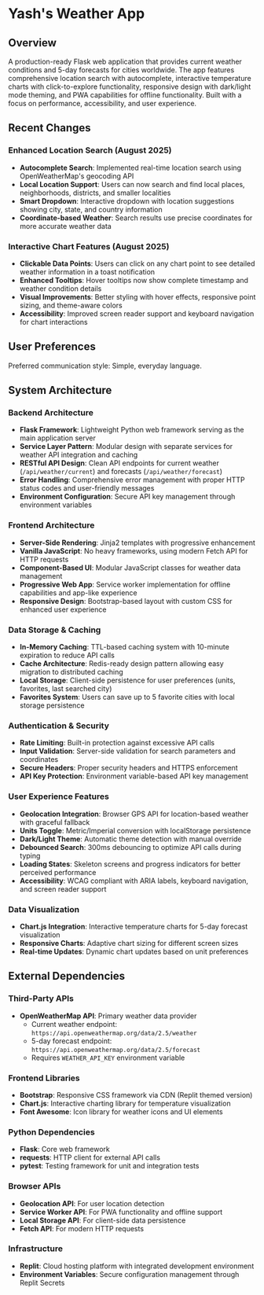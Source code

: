 # Yash's Weather App

## Overview

A production-ready Flask web application that provides current weather conditions and 5-day forecasts for cities worldwide. The app features comprehensive location search with autocomplete, interactive temperature charts with click-to-explore functionality, responsive design with dark/light mode theming, and PWA capabilities for offline functionality. Built with a focus on performance, accessibility, and user experience.

## Recent Changes

### Enhanced Location Search (August 2025)
- **Autocomplete Search**: Implemented real-time location search using OpenWeatherMap's geocoding API
- **Local Location Support**: Users can now search and find local places, neighborhoods, districts, and smaller localities
- **Smart Dropdown**: Interactive dropdown with location suggestions showing city, state, and country information
- **Coordinate-based Weather**: Search results use precise coordinates for more accurate weather data

### Interactive Chart Features (August 2025)
- **Clickable Data Points**: Users can click on any chart point to see detailed weather information in a toast notification
- **Enhanced Tooltips**: Hover tooltips now show complete timestamp and weather condition details
- **Visual Improvements**: Better styling with hover effects, responsive point sizing, and theme-aware colors
- **Accessibility**: Improved screen reader support and keyboard navigation for chart interactions

## User Preferences

Preferred communication style: Simple, everyday language.

## System Architecture

### Backend Architecture
- **Flask Framework**: Lightweight Python web framework serving as the main application server
- **Service Layer Pattern**: Modular design with separate services for weather API integration and caching
- **RESTful API Design**: Clean API endpoints for current weather (`/api/weather/current`) and forecasts (`/api/weather/forecast`)
- **Error Handling**: Comprehensive error management with proper HTTP status codes and user-friendly messages
- **Environment Configuration**: Secure API key management through environment variables

### Frontend Architecture
- **Server-Side Rendering**: Jinja2 templates with progressive enhancement
- **Vanilla JavaScript**: No heavy frameworks, using modern Fetch API for HTTP requests
- **Component-Based UI**: Modular JavaScript classes for weather data management
- **Progressive Web App**: Service worker implementation for offline capabilities and app-like experience
- **Responsive Design**: Bootstrap-based layout with custom CSS for enhanced user experience

### Data Storage & Caching
- **In-Memory Caching**: TTL-based caching system with 10-minute expiration to reduce API calls
- **Cache Architecture**: Redis-ready design pattern allowing easy migration to distributed caching
- **Local Storage**: Client-side persistence for user preferences (units, favorites, last searched city)
- **Favorites System**: Users can save up to 5 favorite cities with local storage persistence

### Authentication & Security
- **Rate Limiting**: Built-in protection against excessive API calls
- **Input Validation**: Server-side validation for search parameters and coordinates
- **Secure Headers**: Proper security headers and HTTPS enforcement
- **API Key Protection**: Environment variable-based API key management

### User Experience Features
- **Geolocation Integration**: Browser GPS API for location-based weather with graceful fallback
- **Units Toggle**: Metric/Imperial conversion with localStorage persistence
- **Dark/Light Theme**: Automatic theme detection with manual override
- **Debounced Search**: 300ms debouncing to optimize API calls during typing
- **Loading States**: Skeleton screens and progress indicators for better perceived performance
- **Accessibility**: WCAG compliant with ARIA labels, keyboard navigation, and screen reader support

### Data Visualization
- **Chart.js Integration**: Interactive temperature charts for 5-day forecast visualization
- **Responsive Charts**: Adaptive chart sizing for different screen sizes
- **Real-time Updates**: Dynamic chart updates based on unit preferences

## External Dependencies

### Third-Party APIs
- **OpenWeatherMap API**: Primary weather data provider
  - Current weather endpoint: `https://api.openweathermap.org/data/2.5/weather`
  - 5-day forecast endpoint: `https://api.openweathermap.org/data/2.5/forecast`
  - Requires `WEATHER_API_KEY` environment variable

### Frontend Libraries
- **Bootstrap**: Responsive CSS framework via CDN (Replit themed version)
- **Chart.js**: Interactive charting library for temperature visualization
- **Font Awesome**: Icon library for weather icons and UI elements

### Python Dependencies
- **Flask**: Core web framework
- **requests**: HTTP client for external API calls
- **pytest**: Testing framework for unit and integration tests

### Browser APIs
- **Geolocation API**: For user location detection
- **Service Worker API**: For PWA functionality and offline support
- **Local Storage API**: For client-side data persistence
- **Fetch API**: For modern HTTP requests

### Infrastructure
- **Replit**: Cloud hosting platform with integrated development environment
- **Environment Variables**: Secure configuration management through Replit Secrets